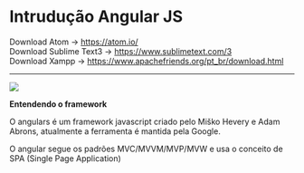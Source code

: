 # Intrudução Angular JS

Download Atom -> https://atom.io/<br>
Download Sublime Text3 -> https://www.sublimetext.com/3<br>
Download Xampp -> https://www.apachefriends.org/pt_br/download.html
<hr> 

<img src = "https://cdn-images-1.medium.com/max/800/1*iOmwue1uxW2O6sbDUEItPw.jpeg">


<strong>Entendendo o framework</strong>

<p>O angulars é um framework javascript criado pelo Miško Hevery e Adam Abrons, atualmente a ferramenta é mantida pela Google.

O angular segue os padrões MVC/MVVM/MVP/MVW e usa o conceito de SPA (Single Page Application)</p>
